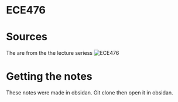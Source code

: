 # ECE476

# Sources
The are from the the lecture seriess
![ECE476](https://ece4760.github.io/) 


# Getting the notes
These notes were made in obsidan. Git clone then open it in obsidan.
